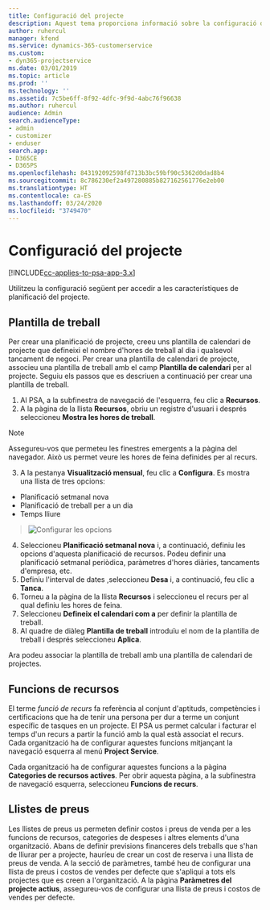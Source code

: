 ```yaml
---
title: Configuració del projecte
description: Aquest tema proporciona informació sobre la configuració de l'administració de projectes.
author: ruhercul
manager: kfend
ms.service: dynamics-365-customerservice
ms.custom:
- dyn365-projectservice
ms.date: 03/01/2019
ms.topic: article
ms.prod: ''
ms.technology: ''
ms.assetid: 7c5be6ff-8f92-4dfc-9f9d-4abc76f96638
ms.author: ruhercul
audience: Admin
search.audienceType:
- admin
- customizer
- enduser
search.app:
- D365CE
- D365PS
ms.openlocfilehash: 843192092598fd713b3bc59bf90c5362d0dad8b4
ms.sourcegitcommit: 8c786230ef2a497280885b827162561776e2eb00
ms.translationtype: HT
ms.contentlocale: ca-ES
ms.lasthandoff: 03/24/2020
ms.locfileid: "3749470"
---
```

# <a name="project-settings"></a>Configuració del projecte

[!INCLUDE[cc-applies-to-psa-app-3.x](../includes/cc-applies-to-psa-app-3x.md)]

Utilitzeu la configuració següent per accedir a les característiques de planificació del projecte.

## <a name="work-template"></a>Plantilla de treball

Per crear una planificació de projecte, creeu uns plantilla de calendari de projecte que defineixi el nombre d'hores de treball al dia i qualsevol tancament de negoci. Per crear una plantilla de calendari de projecte, associeu una plantilla de treball amb el camp **Plantilla de calendari** per al projecte. Seguiu els passos que es descriuen a continuació per crear una plantilla de treball.

1. Al PSA, a la subfinestra de navegació de l'esquerra, feu clic a **Recursos**. 
2. A la pàgina de la llista **Recursos**, obriu un registre d'usuari i després seleccioneu **Mostra les hores de treball**.

  > [!NOTE]
  > Assegureu-vos que permeteu les finestres emergents a la pàgina del navegador. Això us permet veure les hores de feina definides per al recurs.
  
3. A la pestanya **Visualització mensual**, feu clic a **Configura**. Es mostra una llista de tres opcions: 

  - Planificació setmanal nova
  - Planificació de treball per a un dia
  - Temps lliure

> ![Configurar les opcions](media/project-13.png)

4. Seleccioneu **Planificació setmanal nova** i, a continuació, definiu les opcions d'aquesta planificació de recursos. Podeu definir una planificació setmanal periòdica, paràmetres d'hores diàries, tancaments d'empresa, etc.
5. Definiu l'interval de dates ,seleccioneu **Desa** i, a continuació, feu clic a **Tanca**. 
6. Torneu a la pàgina de la llista **Recursos** i seleccioneu el recurs per al qual definiu les hores de feina. 
7. Seleccioneu **Defineix el calendari com a** per definir la plantilla de treball. 
8. Al quadre de diàleg **Plantilla de treball** introduïu el nom de la plantilla de treball i després seleccioneu **Aplica**. 

Ara podeu associar la plantilla de treball amb una plantilla de calendari de projectes.

## <a name="resource-roles"></a>Funcions de recursos

El terme *funció de recurs* fa referència al conjunt d'aptituds, competències i certificacions que ha de tenir una persona per dur a terme un conjunt específic de tasques en un projecte. El PSA us permet calcular i facturar el temps d'un recurs a partir la funció amb la qual està associat el recurs. Cada organització ha de configurar aquestes funcions mitjançant la navegació esquerra al menú **Project Service**.

Cada organització ha de configurar aquestes funcions a la pàgina **Categories de recursos actives**. Per obrir aquesta pàgina, a la subfinestra de navegació esquerra, seleccioneu **Funcions de recurs**.

## <a name="price-lists"></a>Llistes de preus

Les llistes de preus us permeten definir costos i preus de venda per a les funcions de recursos, categories de despeses i altres elements d'una organització. Abans de definir previsions financeres dels treballs que s'han de lliurar per a projecte, hauríeu de crear un cost de reserva i una llista de preus de venda. A la secció de paràmetres, també heu de configurar una llista de preus i costos de vendes per defecte que s'apliqui a tots els projectes que es creen a l'organització. A la pàgina **Paràmetres del projecte actius**, assegureu-vos de configurar una llista de preus i costos de vendes per defecte.
